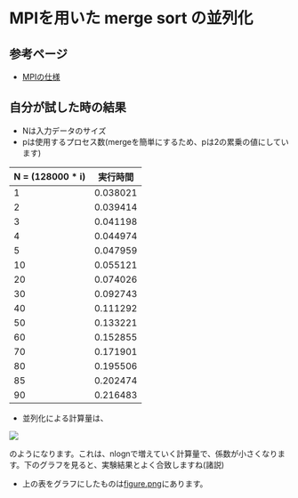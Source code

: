 # MPIを用いた merge sort の並列化

## 参考ページ

- [MPIの仕様](http://www.cv.titech.ac.jp/~hiro-lab/study/mpi_reference/)

## 自分が試した時の結果

- Nは入力データのサイズ
- pは使用するプロセス数(mergeを簡単にするため、pは2の累乗の値にしています)

| N = (128000 * i) | 実行時間 |
----|----
| 1 | 0.038021 |
| 2 | 0.039414 |
| 3 | 0.041198 |
| 4 | 0.044974 |
| 5 | 0.047959 |
| 10 | 0.055121 |
| 20 | 0.074026 |
| 30 | 0.092743 |
| 40 | 0.111292 |
| 50 | 0.133221 |
| 60 | 0.152855 |
| 70 | 0.171901 |
| 80 | 0.195506 |
| 85 | 0.202474 |
| 90 | 0.216483 |

- 並列化による計算量は、

<img src = "https://latex.codecogs.com/gif.latex?O(N&space;&plus;&space;\frac{N}{p}\log&space;{\frac{N}{p}})" />

のようになります。これは、nlognで増えていく計算量で、係数が小さくなります。下のグラフを見ると、実験結果とよく合致しますね(諸説)

- 上の表をグラフにしたものは[figure.png](https://github.com/BOBO1997/IS_3A/blob/master/continuous_system/01/figure.png)にあります。

